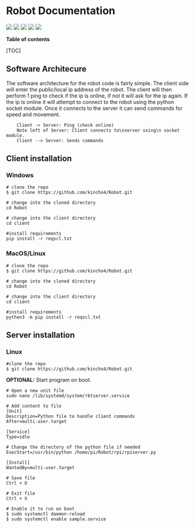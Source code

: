 # Robot Documentation

![](https://img.shields.io/github/issues/kincho4/Robot) ![](https://img.shields.io/github/forks/kincho4/Robot) ![](https://img.shields.io/github/stars/kincho4/Robot) ![](https://img.shields.io/github/license/kincho4/Robot) ![](https://img.shields.io/github/contributors/kincho4/Robot)

**Table of contents**

[TOC]

## Software Architecure
The software architecture for the robot code is fairly simple. The client side will enter the public/local ip address of the robot. The client will then perform 1 ping to check if the ip is online, if not it will ask for the ip again. If the ip is online it will attempt to connect to the robot using the python socket module. Once it connects to the server it can send commands for speed and movement.
```seq
	Client -> Server: Ping (check online)
	Note left of Server: Client connects to\nserver using\n socket module.
	Client --> Server: Sends commands
```

## Client installation
### Windows
```
# clone the repo
$ git clone https://github.com/kincho4/Robot.git

# change into the cloned directory
cd Robot

# change into the client directory
cd client

#install requirements
pip install -r reqscl.txt
```
### MacOS/Linux
```
# clone the repo
$ git clone https://github.com/kincho4/Robot.git

# change into the cloned directory
cd Robot

# change into the client directory
cd client

#install requirements
python3 -m pip install -r reqscl.txt
```

## Server installation
### Linux
```
#clone the repo
$ git clone https://github.com/kincho4/Robot.git
```
**OPTIONAL:** Start program on boot.
```
# Open a new unit file
sudo nano /lib/systemd/system/rbtserver.service

# Add content to file
[Unit]
Description=Python file to handle client commands
After=multi-user.target

[Service]
Type=idle

# Change the directory of the python file if needed
ExecStart=/usr/bin/python /home/pi/Robot/rpi/rpiserver.py

[Install]
WantedBy=multi-user.target

# Save file
Ctrl + O

# Exit file
Ctrl + X

# Enable it to run on boot
$ sudo systemctl daemon-reload
$ sudo systemctl enable sample.service
```
